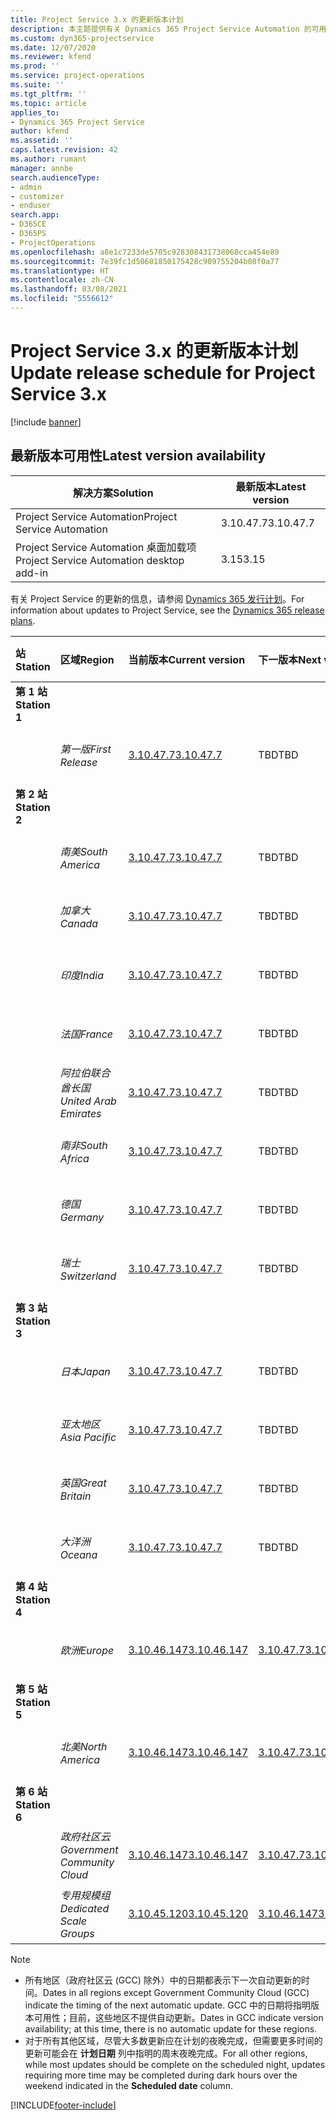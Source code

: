 ```yaml
---
title: Project Service 3.x 的更新版本计划
description: 本主题提供有关 Dynamics 365 Project Service Automation 的可用版本和即将发布版本的信息。
ms.custom: dyn365-projectservice
ms.date: 12/07/2020
ms.reviewer: kfend
ms.prod: ''
ms.service: project-operations
ms.suite: ''
ms.tgt_pltfrm: ''
ms.topic: article
applies_to:
- Dynamics 365 Project Service
author: kfend
ms.assetid: ''
caps.latest.revision: 42
ms.author: rumant
manager: annbe
search.audienceType:
- admin
- customizer
- enduser
search.app:
- D365CE
- D365PS
- ProjectOperations
ms.openlocfilehash: a8e1c7233de5705c928308431738060cca454e89
ms.sourcegitcommit: 7e39fc1d50681850175428c909755204b08f0a77
ms.translationtype: HT
ms.contentlocale: zh-CN
ms.lasthandoff: 03/08/2021
ms.locfileid: "5556612"
---
```

# <a name="update-release-schedule-for-project-service-3x"></a><span data-ttu-id="043c0-103">Project Service 3.x 的更新版本计划</span><span class="sxs-lookup"><span data-stu-id="043c0-103">Update release schedule for Project Service 3.x</span></span>

[!include [banner](../includes/psa-now-project-operations.md)]

## <a name="latest-version-availability"></a><span data-ttu-id="043c0-104">最新版本可用性</span><span class="sxs-lookup"><span data-stu-id="043c0-104">Latest version availability</span></span>

| <span data-ttu-id="043c0-105">解决方案</span><span class="sxs-lookup"><span data-stu-id="043c0-105">Solution</span></span>  | <span data-ttu-id="043c0-106">最新版本</span><span class="sxs-lookup"><span data-stu-id="043c0-106">Latest version</span></span> |
|-------|----|
| <span data-ttu-id="043c0-107">Project Service Automation</span><span class="sxs-lookup"><span data-stu-id="043c0-107">Project Service Automation</span></span>    | <span data-ttu-id="043c0-108">3.10.47.7</span><span class="sxs-lookup"><span data-stu-id="043c0-108">3.10.47.7</span></span> |
| <span data-ttu-id="043c0-109">Project Service Automation 桌面加载项</span><span class="sxs-lookup"><span data-stu-id="043c0-109">Project Service Automation desktop add-in</span></span>                | <span data-ttu-id="043c0-110">3.15</span><span class="sxs-lookup"><span data-stu-id="043c0-110">3.15</span></span>          |

<span data-ttu-id="043c0-111">有关 Project Service 的更新的信息，请参阅 [Dynamics 365 发行计划](https://docs.microsoft.com/dynamics365/release-plans/)。</span><span class="sxs-lookup"><span data-stu-id="043c0-111">For information about updates to Project Service, see the [Dynamics 365 release plans](https://docs.microsoft.com/dynamics365/release-plans/).</span></span> 

| <span data-ttu-id="043c0-112">站</span><span class="sxs-lookup"><span data-stu-id="043c0-112">Station</span></span>  | <span data-ttu-id="043c0-113">区域</span><span class="sxs-lookup"><span data-stu-id="043c0-113">Region</span></span> | <span data-ttu-id="043c0-114">当前版本</span><span class="sxs-lookup"><span data-stu-id="043c0-114">Current version</span></span> | <span data-ttu-id="043c0-115">下一版本</span><span class="sxs-lookup"><span data-stu-id="043c0-115">Next version</span></span> |  <span data-ttu-id="043c0-116">计划日期</span><span class="sxs-lookup"><span data-stu-id="043c0-116">Scheduled date</span></span>
| :---   | :---   | :---   | :---   |:---   |         
|<span data-ttu-id="043c0-117"><strong>第 1 站</strong></span><span class="sxs-lookup"><span data-stu-id="043c0-117"><strong>Station 1</strong></span></span> | |  |  | |
| | <span data-ttu-id="043c0-118"><i>第一版</i></span><span class="sxs-lookup"><span data-stu-id="043c0-118"><i>First Release</i></span></span> | [<span data-ttu-id="043c0-119">3.10.47.7</span><span class="sxs-lookup"><span data-stu-id="043c0-119">3.10.47.7</span></span>](whats-new-ur-29.md) | <span data-ttu-id="043c0-120">TBD</span><span class="sxs-lookup"><span data-stu-id="043c0-120">TBD</span></span> | <span data-ttu-id="043c0-121">2021 年 4 月 2 日</span><span class="sxs-lookup"><span data-stu-id="043c0-121">April 2, 2021</span></span>
|<span data-ttu-id="043c0-122"><strong>第 2 站</strong></span><span class="sxs-lookup"><span data-stu-id="043c0-122"><strong>Station 2</strong></span></span> | |  |  | |
| | <span data-ttu-id="043c0-123"><i>南美</i></span><span class="sxs-lookup"><span data-stu-id="043c0-123"><i>South America</i></span></span> | [<span data-ttu-id="043c0-124">3.10.47.7</span><span class="sxs-lookup"><span data-stu-id="043c0-124">3.10.47.7</span></span>](whats-new-ur-29.md) | <span data-ttu-id="043c0-125">TBD</span><span class="sxs-lookup"><span data-stu-id="043c0-125">TBD</span></span> | <span data-ttu-id="043c0-126">2021 年 4 月 2 日</span><span class="sxs-lookup"><span data-stu-id="043c0-126">April 2, 2021</span></span>
| | <span data-ttu-id="043c0-127"><i>加拿大</i></span><span class="sxs-lookup"><span data-stu-id="043c0-127"><i>Canada</i></span></span> | [<span data-ttu-id="043c0-128">3.10.47.7</span><span class="sxs-lookup"><span data-stu-id="043c0-128">3.10.47.7</span></span>](whats-new-ur-29.md) | <span data-ttu-id="043c0-129">TBD</span><span class="sxs-lookup"><span data-stu-id="043c0-129">TBD</span></span> | <span data-ttu-id="043c0-130">2021 年 4 月 2 日</span><span class="sxs-lookup"><span data-stu-id="043c0-130">April 2, 2021</span></span>
| | <span data-ttu-id="043c0-131"><i>印度</i></span><span class="sxs-lookup"><span data-stu-id="043c0-131"><i>India</i></span></span> | [<span data-ttu-id="043c0-132">3.10.47.7</span><span class="sxs-lookup"><span data-stu-id="043c0-132">3.10.47.7</span></span>](whats-new-ur-29.md) | <span data-ttu-id="043c0-133">TBD</span><span class="sxs-lookup"><span data-stu-id="043c0-133">TBD</span></span> | <span data-ttu-id="043c0-134">2021 年 4 月 2 日</span><span class="sxs-lookup"><span data-stu-id="043c0-134">April 2, 2021</span></span>
| | <span data-ttu-id="043c0-135"><i>法国</i></span><span class="sxs-lookup"><span data-stu-id="043c0-135"><i>France</i></span></span> | [<span data-ttu-id="043c0-136">3.10.47.7</span><span class="sxs-lookup"><span data-stu-id="043c0-136">3.10.47.7</span></span>](whats-new-ur-29.md) | <span data-ttu-id="043c0-137">TBD</span><span class="sxs-lookup"><span data-stu-id="043c0-137">TBD</span></span> | <span data-ttu-id="043c0-138">2021 年 4 月 2 日</span><span class="sxs-lookup"><span data-stu-id="043c0-138">April 2, 2021</span></span>
| | <span data-ttu-id="043c0-139"><i>阿拉伯联合酋长国</i></span><span class="sxs-lookup"><span data-stu-id="043c0-139"><i>United Arab Emirates</i></span></span> | [<span data-ttu-id="043c0-140">3.10.47.7</span><span class="sxs-lookup"><span data-stu-id="043c0-140">3.10.47.7</span></span>](whats-new-ur-29.md) | <span data-ttu-id="043c0-141">TBD</span><span class="sxs-lookup"><span data-stu-id="043c0-141">TBD</span></span> | <span data-ttu-id="043c0-142">2021 年 4 月 2 日</span><span class="sxs-lookup"><span data-stu-id="043c0-142">April 2, 2021</span></span>
| | <span data-ttu-id="043c0-143"><i>南非</i></span><span class="sxs-lookup"><span data-stu-id="043c0-143"><i>South Africa</i></span></span> | [<span data-ttu-id="043c0-144">3.10.47.7</span><span class="sxs-lookup"><span data-stu-id="043c0-144">3.10.47.7</span></span>](whats-new-ur-29.md) | <span data-ttu-id="043c0-145">TBD</span><span class="sxs-lookup"><span data-stu-id="043c0-145">TBD</span></span> | <span data-ttu-id="043c0-146">2021 年 4 月 2 日</span><span class="sxs-lookup"><span data-stu-id="043c0-146">April 2, 2021</span></span>
| | <span data-ttu-id="043c0-147"><i>德国</i></span><span class="sxs-lookup"><span data-stu-id="043c0-147"><i>Germany</i></span></span> | [<span data-ttu-id="043c0-148">3.10.47.7</span><span class="sxs-lookup"><span data-stu-id="043c0-148">3.10.47.7</span></span>](whats-new-ur-29.md) | <span data-ttu-id="043c0-149">TBD</span><span class="sxs-lookup"><span data-stu-id="043c0-149">TBD</span></span> | <span data-ttu-id="043c0-150">2021 年 4 月 2 日</span><span class="sxs-lookup"><span data-stu-id="043c0-150">April 2, 2021</span></span>
| | <span data-ttu-id="043c0-151"><i>瑞士</i></span><span class="sxs-lookup"><span data-stu-id="043c0-151"><i>Switzerland</i></span></span> | [<span data-ttu-id="043c0-152">3.10.47.7</span><span class="sxs-lookup"><span data-stu-id="043c0-152">3.10.47.7</span></span>](whats-new-ur-29.md) | <span data-ttu-id="043c0-153">TBD</span><span class="sxs-lookup"><span data-stu-id="043c0-153">TBD</span></span> | <span data-ttu-id="043c0-154">2021 年 4 月 2 日</span><span class="sxs-lookup"><span data-stu-id="043c0-154">April 2, 2021</span></span>
|<span data-ttu-id="043c0-155"><strong>第 3 站</strong></span><span class="sxs-lookup"><span data-stu-id="043c0-155"><strong>Station 3</strong></span></span> | |  |  | |
| | <span data-ttu-id="043c0-156"><i>日本</i></span><span class="sxs-lookup"><span data-stu-id="043c0-156"><i>Japan</i></span></span> | [<span data-ttu-id="043c0-157">3.10.47.7</span><span class="sxs-lookup"><span data-stu-id="043c0-157">3.10.47.7</span></span>](whats-new-ur-29.md) | <span data-ttu-id="043c0-158">TBD</span><span class="sxs-lookup"><span data-stu-id="043c0-158">TBD</span></span> | <span data-ttu-id="043c0-159">2021 年 4 月 9 日</span><span class="sxs-lookup"><span data-stu-id="043c0-159">April 9, 2021</span></span>
| | <span data-ttu-id="043c0-160"><i>亚太地区</i></span><span class="sxs-lookup"><span data-stu-id="043c0-160"><i>Asia Pacific</i></span></span> | [<span data-ttu-id="043c0-161">3.10.47.7</span><span class="sxs-lookup"><span data-stu-id="043c0-161">3.10.47.7</span></span>](whats-new-ur-29.md) | <span data-ttu-id="043c0-162">TBD</span><span class="sxs-lookup"><span data-stu-id="043c0-162">TBD</span></span> | <span data-ttu-id="043c0-163">2021 年 4 月 9 日</span><span class="sxs-lookup"><span data-stu-id="043c0-163">April 9, 2021</span></span>
| | <span data-ttu-id="043c0-164"><i>英国</i></span><span class="sxs-lookup"><span data-stu-id="043c0-164"><i>Great Britain</i></span></span> | [<span data-ttu-id="043c0-165">3.10.47.7</span><span class="sxs-lookup"><span data-stu-id="043c0-165">3.10.47.7</span></span>](whats-new-ur-29.md) | <span data-ttu-id="043c0-166">TBD</span><span class="sxs-lookup"><span data-stu-id="043c0-166">TBD</span></span> | <span data-ttu-id="043c0-167">2021 年 4 月 9 日</span><span class="sxs-lookup"><span data-stu-id="043c0-167">April 9, 2021</span></span>
| | <span data-ttu-id="043c0-168"><i>大洋洲</i></span><span class="sxs-lookup"><span data-stu-id="043c0-168"><i>Oceana</i></span></span> | [<span data-ttu-id="043c0-169">3.10.47.7</span><span class="sxs-lookup"><span data-stu-id="043c0-169">3.10.47.7</span></span>](whats-new-ur-29.md) | <span data-ttu-id="043c0-170">TBD</span><span class="sxs-lookup"><span data-stu-id="043c0-170">TBD</span></span> | <span data-ttu-id="043c0-171">2021 年 4 月 9 日</span><span class="sxs-lookup"><span data-stu-id="043c0-171">April 9, 2021</span></span>
|<span data-ttu-id="043c0-172"><strong>第 4 站</strong></span><span class="sxs-lookup"><span data-stu-id="043c0-172"><strong>Station 4</strong></span></span> | |  |  | |
| | <span data-ttu-id="043c0-173"><i>欧洲</i></span><span class="sxs-lookup"><span data-stu-id="043c0-173"><i>Europe</i></span></span> | [<span data-ttu-id="043c0-174">3.10.46.147</span><span class="sxs-lookup"><span data-stu-id="043c0-174">3.10.46.147</span></span>](whats-new-ur-28-6.md) | [<span data-ttu-id="043c0-175">3.10.47.7</span><span class="sxs-lookup"><span data-stu-id="043c0-175">3.10.47.7</span></span>](whats-new-ur-29.md) | <span data-ttu-id="043c0-176">2021 年 3 月 12 日</span><span class="sxs-lookup"><span data-stu-id="043c0-176">March 12, 2021</span></span>
|<span data-ttu-id="043c0-177"><strong>第 5 站</strong></span><span class="sxs-lookup"><span data-stu-id="043c0-177"><strong>Station 5</strong></span></span> | |  |  | |
| | <span data-ttu-id="043c0-178"><i>北美</i></span><span class="sxs-lookup"><span data-stu-id="043c0-178"><i>North America</i></span></span> | [<span data-ttu-id="043c0-179">3.10.46.147</span><span class="sxs-lookup"><span data-stu-id="043c0-179">3.10.46.147</span></span>](whats-new-ur-28-6.md) | [<span data-ttu-id="043c0-180">3.10.47.7</span><span class="sxs-lookup"><span data-stu-id="043c0-180">3.10.47.7</span></span>](whats-new-ur-29.md) | <span data-ttu-id="043c0-181">2021 年 3 月 19 日</span><span class="sxs-lookup"><span data-stu-id="043c0-181">March 19, 2021</span></span>
|<span data-ttu-id="043c0-182"><strong>第 6 站</strong></span><span class="sxs-lookup"><span data-stu-id="043c0-182"><strong>Station 6</strong></span></span> | |  |  | |
| | <span data-ttu-id="043c0-183"><i>政府社区云</i></span><span class="sxs-lookup"><span data-stu-id="043c0-183"><i>Government Community Cloud</i></span></span> | [<span data-ttu-id="043c0-184">3.10.46.147</span><span class="sxs-lookup"><span data-stu-id="043c0-184">3.10.46.147</span></span>](whats-new-ur-28-6.md) | [<span data-ttu-id="043c0-185">3.10.47.7</span><span class="sxs-lookup"><span data-stu-id="043c0-185">3.10.47.7</span></span>](whats-new-ur-29.md) | <span data-ttu-id="043c0-186">2021 年 3 月 19 日</span><span class="sxs-lookup"><span data-stu-id="043c0-186">March 19, 2021</span></span>
| | <span data-ttu-id="043c0-187"><i>专用规模组</i></span><span class="sxs-lookup"><span data-stu-id="043c0-187"><i>Dedicated Scale Groups</i></span></span> | [<span data-ttu-id="043c0-188">3.10.45.120</span><span class="sxs-lookup"><span data-stu-id="043c0-188">3.10.45.120</span></span>](whats-new-ur-27-6.md) | [<span data-ttu-id="043c0-189">3.10.46.147</span><span class="sxs-lookup"><span data-stu-id="043c0-189">3.10.46.147</span></span>](whats-new-ur-28-6.md) | <span data-ttu-id="043c0-190">2021 年 3 月 5 日</span><span class="sxs-lookup"><span data-stu-id="043c0-190">March 05, 2021</span></span>

>[!Note]
> - <span data-ttu-id="043c0-191">所有地区（政府社区云 (GCC) 除外）中的日期都表示下一次自动更新的时间。</span><span class="sxs-lookup"><span data-stu-id="043c0-191">Dates in all regions except Government Community Cloud (GCC) indicate the timing of the next automatic update.</span></span> <span data-ttu-id="043c0-192">GCC 中的日期将指明版本可用性；目前，这些地区不提供自动更新。</span><span class="sxs-lookup"><span data-stu-id="043c0-192">Dates in GCC indicate version availability; at this time, there is no automatic update for these regions.</span></span>
> - <span data-ttu-id="043c0-193">对于所有其他区域，尽管大多数更新应在计划的夜晚完成，但需要更多时间的更新可能会在 **计划日期** 列中指明的周末夜晚完成。</span><span class="sxs-lookup"><span data-stu-id="043c0-193">For all other regions, while most updates should be complete on the scheduled night, updates requiring more time may be completed during dark hours over the weekend indicated in the **Scheduled date** column.</span></span>


[!INCLUDE[footer-include](../includes/footer-banner.md)]
